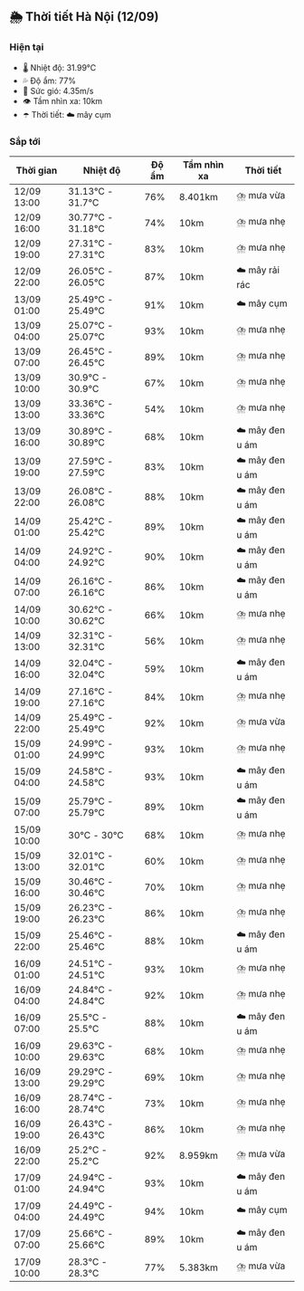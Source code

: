 ## 🌦️ Thời tiết Hà Nội (12/09)

### Hiện tại

- 🌡️ Nhiệt độ: 31.99℃
- 💦 Độ ẩm: 77%
- 💨 Sức gió: 4.35m/s
- 👁️ Tầm nhìn xa: 10km
- ☂️ Thời tiết: ☁️ mây cụm

### Sắp tới

| Thời gian | Nhiệt độ | Độ ẩm | Tầm nhìn xa | Thời tiết |
| --- | --- | --- | --- | --- |
| 12/09 13:00 | 31.13℃ - 31.7℃ | 76% | 8.401km | ⛈️ mưa vừa |
| 12/09 16:00 | 30.77℃ - 31.18℃ | 74% | 10km | ⛈️ mưa nhẹ |
| 12/09 19:00 | 27.31℃ - 27.31℃ | 83% | 10km | ⛈️ mưa nhẹ |
| 12/09 22:00 | 26.05℃ - 26.05℃ | 87% | 10km | ☁️ mây rải rác |
| 13/09 01:00 | 25.49℃ - 25.49℃ | 91% | 10km | ☁️ mây cụm |
| 13/09 04:00 | 25.07℃ - 25.07℃ | 93% | 10km | ⛈️ mưa nhẹ |
| 13/09 07:00 | 26.45℃ - 26.45℃ | 89% | 10km | ⛈️ mưa nhẹ |
| 13/09 10:00 | 30.9℃ - 30.9℃ | 67% | 10km | ⛈️ mưa nhẹ |
| 13/09 13:00 | 33.36℃ - 33.36℃ | 54% | 10km | ⛈️ mưa nhẹ |
| 13/09 16:00 | 30.89℃ - 30.89℃ | 68% | 10km | ☁️ mây đen u ám |
| 13/09 19:00 | 27.59℃ - 27.59℃ | 83% | 10km | ☁️ mây đen u ám |
| 13/09 22:00 | 26.08℃ - 26.08℃ | 88% | 10km | ☁️ mây đen u ám |
| 14/09 01:00 | 25.42℃ - 25.42℃ | 89% | 10km | ☁️ mây đen u ám |
| 14/09 04:00 | 24.92℃ - 24.92℃ | 90% | 10km | ☁️ mây đen u ám |
| 14/09 07:00 | 26.16℃ - 26.16℃ | 86% | 10km | ☁️ mây đen u ám |
| 14/09 10:00 | 30.62℃ - 30.62℃ | 66% | 10km | ⛈️ mưa nhẹ |
| 14/09 13:00 | 32.31℃ - 32.31℃ | 56% | 10km | ⛈️ mưa nhẹ |
| 14/09 16:00 | 32.04℃ - 32.04℃ | 59% | 10km | ☁️ mây đen u ám |
| 14/09 19:00 | 27.16℃ - 27.16℃ | 84% | 10km | ⛈️ mưa nhẹ |
| 14/09 22:00 | 25.49℃ - 25.49℃ | 92% | 10km | ⛈️ mưa vừa |
| 15/09 01:00 | 24.99℃ - 24.99℃ | 93% | 10km | ⛈️ mưa nhẹ |
| 15/09 04:00 | 24.58℃ - 24.58℃ | 93% | 10km | ☁️ mây đen u ám |
| 15/09 07:00 | 25.79℃ - 25.79℃ | 89% | 10km | ☁️ mây đen u ám |
| 15/09 10:00 | 30℃ - 30℃ | 68% | 10km | ⛈️ mưa nhẹ |
| 15/09 13:00 | 32.01℃ - 32.01℃ | 60% | 10km | ⛈️ mưa nhẹ |
| 15/09 16:00 | 30.46℃ - 30.46℃ | 70% | 10km | ⛈️ mưa nhẹ |
| 15/09 19:00 | 26.23℃ - 26.23℃ | 86% | 10km | ⛈️ mưa nhẹ |
| 15/09 22:00 | 25.46℃ - 25.46℃ | 88% | 10km | ☁️ mây đen u ám |
| 16/09 01:00 | 24.51℃ - 24.51℃ | 93% | 10km | ⛈️ mưa nhẹ |
| 16/09 04:00 | 24.84℃ - 24.84℃ | 92% | 10km | ⛈️ mưa nhẹ |
| 16/09 07:00 | 25.5℃ - 25.5℃ | 88% | 10km | ☁️ mây đen u ám |
| 16/09 10:00 | 29.63℃ - 29.63℃ | 68% | 10km | ⛈️ mưa nhẹ |
| 16/09 13:00 | 29.29℃ - 29.29℃ | 69% | 10km | ⛈️ mưa nhẹ |
| 16/09 16:00 | 28.74℃ - 28.74℃ | 73% | 10km | ⛈️ mưa nhẹ |
| 16/09 19:00 | 26.43℃ - 26.43℃ | 86% | 10km | ⛈️ mưa nhẹ |
| 16/09 22:00 | 25.2℃ - 25.2℃ | 92% | 8.959km | ⛈️ mưa vừa |
| 17/09 01:00 | 24.94℃ - 24.94℃ | 93% | 10km | ☁️ mây đen u ám |
| 17/09 04:00 | 24.49℃ - 24.49℃ | 94% | 10km | ☁️ mây cụm |
| 17/09 07:00 | 25.66℃ - 25.66℃ | 89% | 10km | ☁️ mây đen u ám |
| 17/09 10:00 | 28.3℃ - 28.3℃ | 77% | 5.383km | ⛈️ mưa vừa |
